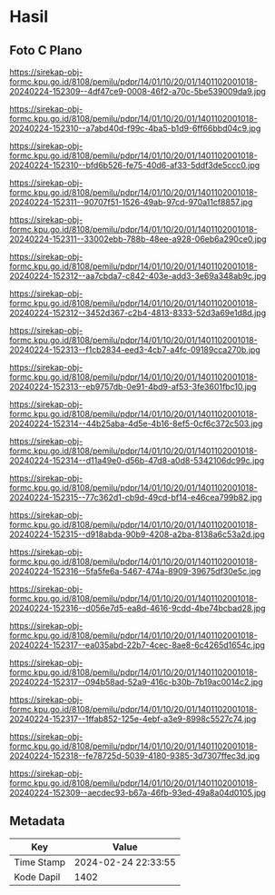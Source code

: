 # Hasil

## Foto C Plano

https://sirekap-obj-formc.kpu.go.id/8108/pemilu/pdpr/14/01/10/20/01/1401102001018-20240224-152309--4df47ce9-0008-46f2-a70c-5be539009da9.jpg

https://sirekap-obj-formc.kpu.go.id/8108/pemilu/pdpr/14/01/10/20/01/1401102001018-20240224-152310--a7abd40d-f99c-4ba5-b1d9-6ff66bbd04c9.jpg

https://sirekap-obj-formc.kpu.go.id/8108/pemilu/pdpr/14/01/10/20/01/1401102001018-20240224-152310--bfd6b526-fe75-40d6-af33-5ddf3de5ccc0.jpg

https://sirekap-obj-formc.kpu.go.id/8108/pemilu/pdpr/14/01/10/20/01/1401102001018-20240224-152311--90707f51-1526-49ab-97cd-970a11cf8857.jpg

https://sirekap-obj-formc.kpu.go.id/8108/pemilu/pdpr/14/01/10/20/01/1401102001018-20240224-152311--33002ebb-788b-48ee-a928-06eb6a290ce0.jpg

https://sirekap-obj-formc.kpu.go.id/8108/pemilu/pdpr/14/01/10/20/01/1401102001018-20240224-152312--aa7cbda7-c842-403e-add3-3e69a348ab9c.jpg

https://sirekap-obj-formc.kpu.go.id/8108/pemilu/pdpr/14/01/10/20/01/1401102001018-20240224-152312--3452d367-c2b4-4813-8333-52d3a69e1d8d.jpg

https://sirekap-obj-formc.kpu.go.id/8108/pemilu/pdpr/14/01/10/20/01/1401102001018-20240224-152313--f1cb2834-eed3-4cb7-a4fc-09189cca270b.jpg

https://sirekap-obj-formc.kpu.go.id/8108/pemilu/pdpr/14/01/10/20/01/1401102001018-20240224-152313--eb9757db-0e91-4bd9-af53-3fe3601fbc10.jpg

https://sirekap-obj-formc.kpu.go.id/8108/pemilu/pdpr/14/01/10/20/01/1401102001018-20240224-152314--44b25aba-4d5e-4b16-8ef5-0cf6c372c503.jpg

https://sirekap-obj-formc.kpu.go.id/8108/pemilu/pdpr/14/01/10/20/01/1401102001018-20240224-152314--d11a49e0-d56b-47d8-a0d8-5342106dc99c.jpg

https://sirekap-obj-formc.kpu.go.id/8108/pemilu/pdpr/14/01/10/20/01/1401102001018-20240224-152315--77c362d1-cb9d-49cd-bf14-e46cea799b82.jpg

https://sirekap-obj-formc.kpu.go.id/8108/pemilu/pdpr/14/01/10/20/01/1401102001018-20240224-152315--d918abda-90b9-4208-a2ba-8138a6c53a2d.jpg

https://sirekap-obj-formc.kpu.go.id/8108/pemilu/pdpr/14/01/10/20/01/1401102001018-20240224-152316--5fa5fe6a-5467-474a-8909-39675df30e5c.jpg

https://sirekap-obj-formc.kpu.go.id/8108/pemilu/pdpr/14/01/10/20/01/1401102001018-20240224-152316--d056e7d5-ea8d-4616-9cdd-4be74bcbad28.jpg

https://sirekap-obj-formc.kpu.go.id/8108/pemilu/pdpr/14/01/10/20/01/1401102001018-20240224-152317--ea035abd-22b7-4cec-8ae8-6c4265d1654c.jpg

https://sirekap-obj-formc.kpu.go.id/8108/pemilu/pdpr/14/01/10/20/01/1401102001018-20240224-152317--094b58ad-52a9-416c-b30b-7b19ac0014c2.jpg

https://sirekap-obj-formc.kpu.go.id/8108/pemilu/pdpr/14/01/10/20/01/1401102001018-20240224-152317--1ffab852-125e-4ebf-a3e9-8998c5527c74.jpg

https://sirekap-obj-formc.kpu.go.id/8108/pemilu/pdpr/14/01/10/20/01/1401102001018-20240224-152318--fe78725d-5039-4180-9385-3d7307ffec3d.jpg

https://sirekap-obj-formc.kpu.go.id/8108/pemilu/pdpr/14/01/10/20/01/1401102001018-20240224-152309--aecdec93-b67a-46fb-93ed-49a8a04d0105.jpg


## Metadata

| Key        | Value               |
| ---------- | ------------------- |
| Time Stamp | 2024-02-24 22:33:55 |
| Kode Dapil | 1402                |



